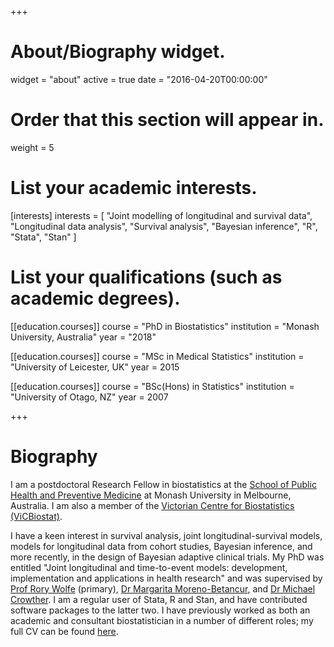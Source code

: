 +++
# About/Biography widget.
widget = "about"
active = true
date = "2016-04-20T00:00:00"

# Order that this section will appear in.
weight = 5

# List your academic interests.
[interests]
  interests = [
    "Joint modelling of longitudinal and survival data",
    "Longitudinal data analysis",
    "Survival analysis",
		"Bayesian inference",
		"R",
		"Stata",
		"Stan"
  ]

# List your qualifications (such as academic degrees).
[[education.courses]]
  course = "PhD in Biostatistics"
  institution = "Monash University, Australia"
  year = "2018"

[[education.courses]]
  course = "MSc in Medical Statistics"
  institution = "University of Leicester, UK"
  year = 2015

[[education.courses]]
  course = "BSc(Hons) in Statistics"
  institution = "University of Otago, NZ"
  year = 2007
 
+++

# Biography

I am a postdoctoral Research Fellow in biostatistics at the [School of Public Health and Preventive Medicine](https://www.monash.edu/medicine/sphpm) at Monash University in Melbourne, Australia. I am also a member of the [Victorian Centre for Biostatistics (ViCBiostat)](http://www.vicbiostat.org.au/). 

I have a keen interest in survival analysis, joint longitudinal-survival models, models for longitudinal data from cohort studies, Bayesian inference, and more recently, in the design of Bayesian adaptive clinical trials. My PhD was entitled "Joint longitudinal and time-to-event models: development, implementation and applications in health research" and was supervised by [Prof Rory Wolfe](https://www.monash.edu/medicine/sphpm/about/staff/academic/wolfe) (primary), [Dr Margarita Moreno-Betancur](https://www.mcri.edu.au/users/margarita-moreno-betancur), and [Dr Michael Crowther](https://www.mjcrowther.co.uk/). I am a regular user of Stata, R and Stan, and have contributed software packages to the latter two. I have previously worked as both an academic and consultant biostatistician in a number of different roles; my full CV can be found [here](/files/brilleman_cv.pdf).
